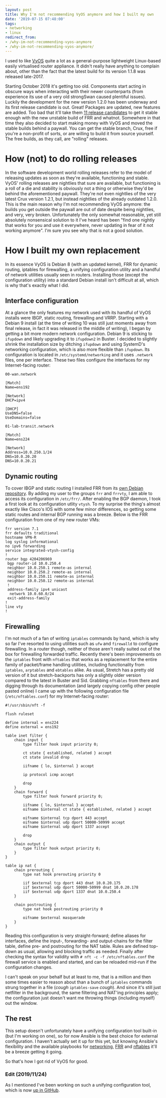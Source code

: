 ```yaml
---
layout: post
title: Why I'm not recommending VyOS anymore and how I built my own
date: '2019-07-15 07:48:00'
tags:
- networking
- linux
redirect_from:
- /why-im-not-recommending-vyos-anymore
- /why-im-not-recommending-vyos-anymore/
---
```


I used to like [VyOS](https://vyos.io/'') quite a lot as a general-purpose lightweight Linux-based easily virtualised router appliance. It didn't really have anything to complain about, other than the fact that the latest build for its version 1.1.8 was released late-2017.

Starting October 2018 it's getting too old. Components start acting in obscure ways when interacting with their newer counterparts (from experience its use of a very old strongSwan caused plentiful issues). Luckily the development for the new version 1.2.0 has been underway and its first release candidate is out. Great! Packages are updated, new features are added. Too bad that it'll take them [11 release candidates](https://blog.vyos.io/vyos-1.2.0-rc11-is-available-for-download) to get it stable enough with the new unstable build of FRR and whatnot. Somewhere in that time they also decided to start making money with VyOS and moved the stable builds behind a paywall. You can get the stable branch, Crux, free if you're a non-profit of sorts, or are willing to build it from source yourself. The free builds, as they call, are "rolling" releases.

# How (not) to do rolling releases

In the software development world rolling releases refer to the model of releasing updates as soon as they're available, functioning and stable. VyOS' rolling releases are nightlies that sure are available, but functioning is a roll of a die and stability is obviously not a thing or otherwise they'd be behind the aforementioned paywall. They're not even nightlies of the very latest Crux version 1.2.1, but instead nightlies of the already outdated 1.2.0. This is the main reason why I'm not recommending VyOS anymore: the builds you get outside the paywall are out of date despite being nightlies, and very, very broken. Unfortunately the only somewhat reasonable, yet still absolutely nonsensical solution to it I've heard has been "find one nightly that works for you and use it everywhere, never updating in fear of it not working anymore". I'm sure you see why that is not a good solution.

# How I built my own replacement

In its essence VyOS is Debian 8 (with an updated kernel), FRR for dynamic routing, iptables for firewalling, a unifying configuration utility and a handful of network utilities usually seen in routers. Installing those (except the configuration utility) into a standard Debian install isn't difficult at all, which is why that's exactly what I did.

## Interface configuration
<!--kg-card-begin: markdown-->

At a glance the only features my network used with its handful of VyOS installs were IBGP, static routing, firewalling and VRRP. Starting with a Debian 9 install (at the time of writing 10 was still just moments away from final release, in fact it was released in the middle of writing), I began by getting a bit more modern network configuration. Debian 9 is sticking to `ifupdown` and likely upgrading it to `ifupdown2` in Buster. I decided to slightly shrink the installation size by ditching `ifupdown` and using SystemD's networking configuration, which is also more flexible than `ifupdown`. Its configuration is located in `/etc/systemd/networking` and it uses `.network` files, one per interface. These two files configure the interfaces for my Internet-facing router:

`00-wan.network`

    [Match]
    Name=ens192
    
    [Network]
    DHCP=ipv4
    
    [DHCP]
    UseDNS=false
    UseDomains=false

`01-lab-transit.network`

    [Match]
    Name=ens224
    
    [Network]
    Address=10.0.250.1/24
    DNS=10.0.20.20
    DNS=10.0.20.21

<!--kg-card-end: markdown-->
## Dynamic routing
<!--kg-card-begin: markdown-->

To cover IBGP and static routing I installed FRR from its [own Debian repository](https://deb.frrouting.org/). By adding my user to the groups `frr` and `frrvty`, I am able to access its configuration in `/etc/frr/`. After enabling the BGP daemon, I took a first look at its configuration utlity `vtysh`. To my surprise the thing's almost exactly like Cisco's IOS with some few minor differences, so getting some static routes and internal BGP running was a breeze. Below is the FRR configuration from one of my new router VMs:

    frr version 7.1
    frr defaults traditional
    hostname VPN-R
    log syslog informational
    no ipv6 forwarding
    service integrated-vtysh-config
    !
    router bgp 4204206969
     bgp router-id 10.0.250.4
     neighbor 10.0.250.1 remote-as internal
     neighbor 10.0.250.2 remote-as internal
     neighbor 10.0.250.11 remote-as internal
     neighbor 10.0.250.12 remote-as internal
     !
     address-family ipv4 unicast
      network 10.0.60.0/24
     exit-address-family
    !
    line vty
    !

<!--kg-card-end: markdown-->
## Firewalling
<!--kg-card-begin: markdown-->

I'm not much of a fan of writing `iptables` commands by hand, which is why so far I've resorted to using utilities such as `ufw` and `firewalld` to configure firewalling. In a router though, neither of those aren't really suited out of the box for firewalling forwarded traffic. Recently there's been improvements on the `iptables` front with `nftables` that works as a replacement for the entire family of packet/frame handling utilities, including functionality from `iptables`, `arptables` and `ebtables` alike. As usual, Stretch has a pretty old version of it but stretch-backports has only a slightly older version compared to the latest in Buster and Sid. Grabbing `nftables` from there and digging through its documentation (and largely copying config other people pasted online) I came up with the following configuration file (`/etc/nftables.conf`) for my Internet-facing router:

    #!/usr/sbin/nft -f
    
    flush ruleset
    
    define internal = ens224
    define external = ens192
    
    table inet filter {
    	chain input {
    		type filter hook input priority 0;
    
    		ct state { established, related } accept
    		ct state invalid drop
    
    		iifname { lo, $internal } accept
    
    		ip protocol icmp accept
    
    		drop
    	}
    	chain forward {
    		type filter hook forward priority 0;
    
    		iifname { lo, $internal } accept
    		oifname $internal ct state { established, related } accept
    
    		oifname $internal tcp dport 443 accept
    		oifname $internal udp dport 50000-50999 accept
    		oifname $internal udp dport 1337 accept
    
    		drop
    	}
    	chain output {
    		type filter hook output priority 0;
    	}
    }
    
    table ip nat {
    	chain prerouting {
    		type nat hook prerouting priority 0
    
    		iif $external tcp dport 443 dnat 10.0.20.175
    		iif $external udp dport 50000-50999 dnat 10.0.20.178
    		iif $external udp dport 1337 dnat 10.0.250.4
    	}
    
    	chain postrouting {
    		type nat hook postrouting priority 0
    
    		oifname $external masquerade
    	}
    }

Reading this configuration is very straight-forward; define aliases for interfaces, define the input-, forwarding- and output-chains for the filter table, define pre- and postrouting for the NAT table. Rules are defined top-down as usual, allowing and blocking traffic as needed. Finally after checking the syntax for validity with `# nft -c -f /etc/nftables.conf` the firewall service is enabled and started, and can be reloaded mid-run if the configuration changes.

I can't speak on your behalf but at least to me, that is a million and then some times easier to reason about than a bunch of `iptables` commands strung together in a file (_cough_ `iptables-save` _cough_). And since it's still just netfilter in the background, the same filtering and NAT'ing principles apply; the configuration just doesn't want me throwing things (including myself) out the window.

## The rest

This setup doesn't unfortunately have a unifying configuration tool built-in (but I'm working on one), so for now Ansible is the best choice for external configuration. I haven't actually set it up for this yet, but knowing Ansible's flexibility and the available playbooks for [networking](https://github.com/aruhier/ansible-role-systemd-networkd), [FRR](https://github.com/mrlesmithjr/ansible-frr) and [nftables](https://github.com/ipr-cnrs/nftables) it'll be a breeze getting it going.

So that's how I got rid of VyOS for good.

### Edit (2019/11/24)

As I mentioned I've been working on such a unifying configuration tool, which is now [up in GitHub](https://github.com/Spanfile/Routing-Platform).

